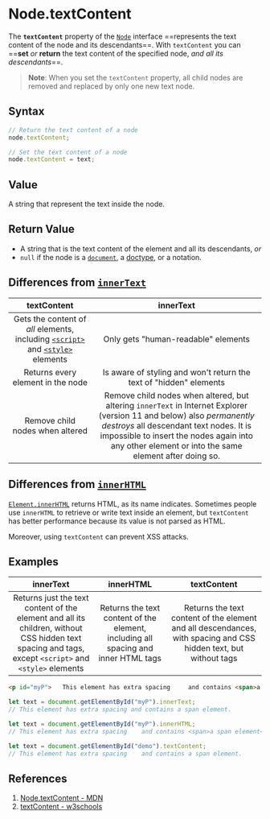 # Node.textContent

The **`textContent`** property of the [`Node`](https://developer.mozilla.org/en-US/docs/Web/API/Node) interface ==represents the text content of the node and its descendants==. With `textContent` you can ==**set** _or_ **return** the text content of the specified node, _and all its descendants_==.

> **Note**: When you set the `textContent` property, all child nodes are removed and replaced by only one new text node.

## Syntax

```js
// Return the text content of a node
node.textContent;

// Set the text content of a node
node.textContent = text;
```

## Value

A string that represent the text inside the node.

## Return Value

- A string that is the text content of the element and all its descendants, _or_
- `null` if the node is a [`document`](https://developer.mozilla.org/en-US/docs/Web/API/Document), a [doctype](https://developer.mozilla.org/en-US/docs/Glossary/Doctype), or a notation.

## Differences from [`innerText`](https://developer.mozilla.org/en-US/docs/Web/API/HTMLElement/innerText)

|                         textContent                          |                          innerText                           |
| :----------------------------------------------------------: | :----------------------------------------------------------: |
| Gets the content of *all* elements, including [`<script>`](https://developer.mozilla.org/en-US/docs/Web/HTML/Element/script) and [`<style>`](https://developer.mozilla.org/en-US/docs/Web/HTML/Element/style) elements |             Only gets "human-readable" elements              |
|              Returns every element in the node               | Is aware of styling and won't return the text of "hidden" elements |
|               Remove child nodes when altered                | Remove child nodes when altered, but altering `innerText` in Internet Explorer (version 11 and below) also *permanently destroys* all descendant text nodes. It is impossible to insert the nodes again into any other element or into the same element after doing so. |

## Differences from [`innerHTML`](https://developer.mozilla.org/en-US/docs/Web/API/Element/innerHTML)

[`Element.innerHTML`](https://developer.mozilla.org/en-US/docs/Web/API/Element/innerHTML) returns HTML, as its name indicates. Sometimes people use `innerHTML` to retrieve or write text inside an element, but `textContent` has better performance because its value is not parsed as HTML. 

Moreover, using `textContent` can prevent XSS attacks.

## Examples

|                          innerText                           |                          innerHTML                           |                         textContent                          |
| :----------------------------------------------------------: | :----------------------------------------------------------: | :----------------------------------------------------------: |
| Returns just the text content of the element and all its children, without CSS hidden text spacing and tags, except `<script>` and `<style>` elements | Returns the text content of the element, including all spacing and inner HTML tags | Returns the text content of the element and all descendances, with spacing and CSS hidden text, but without tags |

```html
<p id="myP">   This element has extra spacing     and contains <span>a span element</span>.</p>
```

```js
let text = document.getElementById("myP").innerText;
// This element has extra spacing and contains a span element.

let text = document.getElementById("myP").innerHTML;
// This element has extra spacing    and contains <span>a span element</span>.

let text = document.getElementById("demo").textContent;
// This element has extra spacing    and contains a span element.
```

## References

1. [Node.textContent - MDN](https://developer.mozilla.org/en-US/docs/Web/API/Node/textContent)
2. [textContent - w3schools](https://www.w3schools.com/jsreF/prop_node_textcontent.asp)
